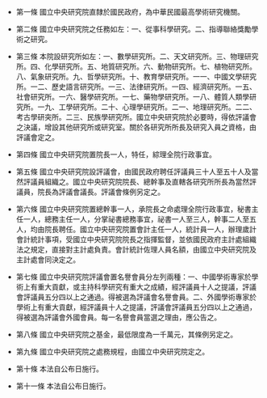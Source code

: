 * 第一條 國立中央研究院直隸於國民政府，為中華民國最高學術研究機關。

* 第二條 國立中央研究院之任務如左：一、從事科學研究。二、指導聯絡獎勵學術之研究。

* 第三條 本院設研究所如左：一、數學研究所。二、天文研究所。三、物理研究所。四、化學研究所。五、地質研究所。六、動物研究所。七、植物研究所。八、氣象研究所。九、哲學研究所。十、教育學研究所。一一、中國文學研究所。一二、歷史語言研究所。一三、法律研究所。一四、經濟研究所。一五、社會研究所。一六、醫學研究所。一七、藥物學研究所。一八、體質人類學研究所。一九、工學研究所。二十、心理學研究所。二一、地理研究所。二二、考古學研突所。二三、民族學研究所。國立中央研究院於必要時，得依評議會之決議，增設其他研究所或研究室。關於各研究所所長及研究入員之資格，由評議會定之。

* 第四條 國立中央研究院置院長一人，特任，綜理全院行政事宜。

* 第五條 國立中央研究院設評議會，由國民政府聘任評議員三十人至五十人及當然評議員組織之。國立中央研究院院長、總幹事及直轄各研究所所長為當然評議員，院長為評議會議長。評議會條例另定之。

* 第六條 國立中央研究院置總幹事一人，承院長之命處理全院行政事宜，秘書主任一人，總務主任一人，分掌祕書總務事宜，祕書一人至三人，幹事二人至五人，均由院長聘任。國立中央研究院置會計主任一人，統計員一人，辦理歲計會計統計事項，受國立中央研究院院長之指揮監督，並依國民政府主計處組織法之規定，直接對主計處負責。會計統計佐理人員名額，由國立中央研究院及主計處會同決定之。

* 第七條 國立中央研究院評議會置名譽會員分左列兩種：一、中國學術專家於學術上有重大貢獻，或主持科學研究有重大之成績，經評議員十人之提議，評議會評議員五分四以上之通過。得被選為評議會名譽會員。二、外國學術專家於學術上有重大貢獻，經評議員十人之提議，評議會評議員五分四以上之通過，得被選為評議會外國會員。每一名譽會員當選之理由，應公告之。

* 第八條 國立中央研究院之基金，最低限度為一千萬元，其條例另定之。

* 第九條 國立中央研究院之處務規程，由國立中央研究院定之。

* 第十條 本法自公布日施行。

* 第十一條 本法自公布日施行。

